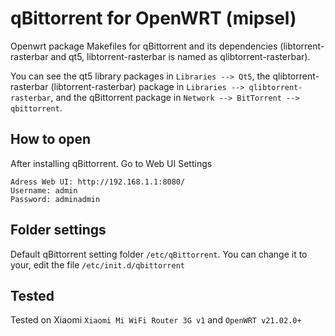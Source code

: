 # qBittorrent for OpenWRT (mipsel)
Openwrt package Makefiles for qBittorrent and its dependencies (libtorrent-rasterbar and qt5, libtorrent-rasterbar is named as qlibtorrent-rasterbar).

You can see the qt5 library packages in `Libraries --> Qt5`, the qlibtorrent-rasterbar (libtorrent-rasterbar) package in `Libraries --> qlibtorrent-rasterbar`, and the qBittorrent package in `Network --> BitTorrent --> qbittorrent`.

## How to open
After installing qBittorrent. Go to Web UI Settings 
```
Adress Web UI: http://192.168.1.1:8080/
Username: admin
Password: adminadmin
```

## Folder settings
Default qBittorrent setting folder `/etc/qBittorrent`. You can change it to your, edit the file `/etc/init.d/qbittorrent`

## Tested
Tested on Xiaomi `Xiaomi Mi WiFi Router 3G v1` and `OpenWRT v21.02.0+`
